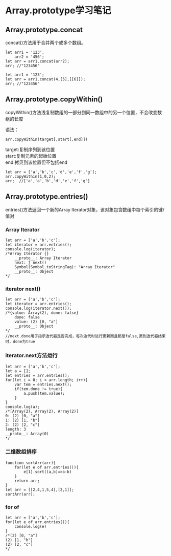 Array.prototype学习笔记
=

Array.prototype.concat
-

concat()方法用于合并两个或多个数组。  

```
let arr1 = '123',
    arr2 = '456';
let arr = arr1.concat(arr2);
arr; //"123456"
```

```
let arr1 = '123';
let arr = arr1.concat(4,[5],[[6]]);
arr; //"123456"
```


Array.prototype.copyWithin()
-

copyWithin()方法浅复制数组的一部分到同一数组中的另一个位置，不会改变数组的长度  

语法：
```
arr.copyWithin(target[,start[,end]])
```
target:复制序列到该位置  
start:复制元素的起始位置  
end:拷贝到该位置但不包括end
```
let arr = ['a','b','c','d','e','f','g'];
arr.copyWithin(1,0,2);
arr;  //['a','a','b','d','e','f','g']
```

Array.prototype.entries()
-

entries()方法返回一个新的Array Iterator对象，该对象包含数组中每个索引的键/值对  
### Array Iterator
```
let arr = ['a','b','c'];
let iterator = arr.entries();
console.log(iterator);
/*Array Iterator {}
    __proto__: Array Iterator
    next: ƒ next()
    Symbol(Symbol.toStringTag): "Array Iterator"
    __proto__: Object
*/
```

### iterator next()
```
let arr = ['a','b','c'];
let iterator = arr.entries();
console.log(iterator.next());
/*{value: Array(2), done: false}
    done: false
    value: (2) [0, "a"]
    __proto__: Object
*/
//next.done用于指示迭代器是否完成，每次迭代时进行更新而且都是false,直到迭代器结束时，done为true
```

### iterator.next方法运行
```
let arr = ['a','b','c'];
let a = [];
let entries = arr.entries();
for(let i = 0; i < arr.length; i++){
    var tem = entries.next();
    if(tem.done != true){
        a.push(tem.value);
    }
}
console.log(a);
/*[Array(2), Array(2), Array(2)]
0: (2) [0, "a"]
1: (2) [1, "b"]
2: (2) [2, "c"]
length: 3
__proto__: Array(0)
*/
```

### 二维数组排序
```
function sortArr(arr){
    for(let e of arr.entries()){
        e[1].sort((a,b)=>a-b)
    }
    return arr;
}
let arr = [[2,4,1,5,4],[2,1]];
sortArr(arr);
```

### for of
```
let arr = ['a','b','c'];
for(let e of arr.entries()){
    console.log(e)
}
/*(2) [0, "a"]
(2) [1, "b"]
(2) [2, "c"]
*/
```
